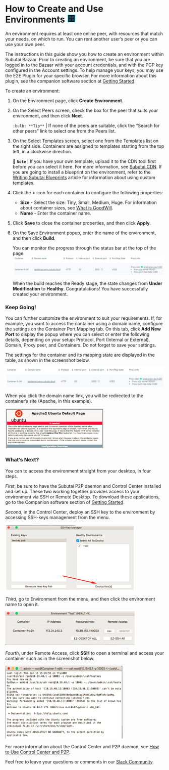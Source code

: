 # How to Create and Use Environments ![Environments icon](https://github.com/MarilizaC/icons/blob/master/Icon-Environments.png) 

An environment requires at least one online peer, with resources that match your needs, on which to run. You can rent another user’s peer or you can use your own peer. 

The instructions in this guide show you how to create an environment within Subutai Bazaar. Prior to creating an environment, be sure that you are logged in to the Bazaar with your account credentials, and with the PGP key configured in the Account settings. To help manage your keys, you may use the E2E Plugin for your specific browser. For more information about this plugin, see the companion software section at [Getting Started](https://subutai.io/getting-started.html#E2E).

To create an environment:
1. On the Environment page, click **Create Environment**.
2. On the Select Peers screen, check the box for the peer that suits your environment, and then click **Next**.

    ``:bulb: **Tip**`` | If none of the peers are suitable, click the “Search for other peers” link to select one from the Peers list.
  
3. On the Select Templates screen, select one from the Templates list on the right side.
Containers are assigned to templates starting from the top left, in a clockwise direction. 

   :pencil: **``Note``** | If you have your own template, upload it to the CDN tool first before you can select it here. For more information, see [Subutai CDN](https://docs.subutai.io/Products/Bazaar/10_CDN.html?highlight=cdn). If you are going to install a blueprint on the environment, refer to the [Writing Subutai Blueprints](https://github.com/subutai-blueprints/hackathon/wiki/Writing-Subutai-Blueprints) article for information about using custom templates.
  
4. Click the **+** icon for each container to configure the following properties:
    - **Size** - Select the size: Tiny, Small, Medium, Huge. For information about container sizes, see [What is GoodWill](https://github.com/subutai-blueprints/hackathon/wiki/What-is-%22GoodWill%22).
    - **Name** - Enter the container name.
5. Click **Save** to close the container properties, and then click **Apply**.
6. On the Save Environment popup, enter the name of the environment, and then click **Build**.

    You can monitor the progress through the status bar at the top of the page. 
    ![Status](https://github.com/MarilizaC/icons/blob/master/Screenshot%20-%20EnvContainer.png)
    
    When the build reaches the Ready stage, the state changes from **Under Modification** to **Healthy**.
    Congratulations! You have successfully created your environment.
    
### Keep Going! 
You can further customize the environment to suit your requirements. If, for example, you want to access the container using a domain name, configure the settings on the Container Port Mapping tab. On this tab, click **Add New Port** to display the popup where you can select or enter the following details, depending on your setup: Protocol, Port (Internal or External), Domain, Proxy peer, and Containers. Do not forget to save your settings. 

The settings for the container and its mapping state are displayed in the table, as shown in the screenshot below. 

![Container](https://github.com/MarilizaC/icons/blob/master/Screenshot%20-%20EnvContainer.png)

When you click the domain name link, you will be redirected to the container’s site (Apache, in this example).

![Sample](https://github.com/MarilizaC/icons/blob/master/Screenshot%20-%20EnvSample.png)

### What’s Next? 
You can to access the environment straight from your desktop, in four steps.

*First*, be sure to have the Subutai P2P daemon and Control Center installed and set up. These two working together provides access to your environment via SSH or Remote Desktop. To download these applications, go to the Companion software section of [Getting Started](https://subutai.io/getting-started.html#companion).

*Second*, in the Control Center, deploy an SSH key to the environment by accessing SSH-keys management from the menu.

![Control Center SSH](https://github.com/MarilizaC/icons/blob/master/Screenshot%20-%20EnvSSHKey.png)

*Third*, go to Environment from the menu, and then click the environment name to open it.

![Control Center Environment](https://github.com/MarilizaC/icons/blob/master/Screenshot%20-%20EnvCCStatus.png)

*Fourth*, under Remote Access, click **SSH** to open a terminal and access your container such as in the screenshot below.

![Control Center Shell](https://github.com/MarilizaC/icons/blob/master/Screenshot%20-%20EnvCCShell.png)

For more information about the Control Center and P2P daemon, see [How to Use Control Center and P2P](https://docs.subutai.io/Products/PeerOS/06_How_to_use_Control_Center_and_P2P.html).

Feel free to leave your questions or comments in our [Slack Community](https://slack.subutai.io/).
